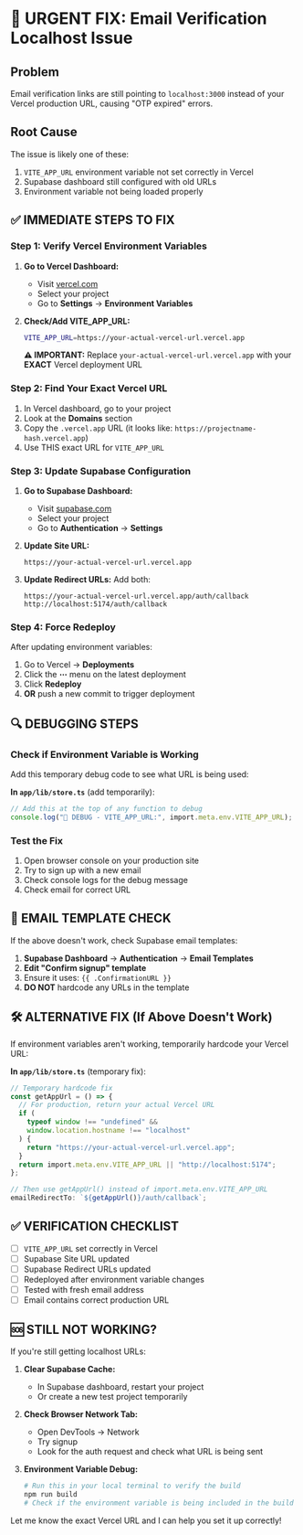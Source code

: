# 🚨 URGENT FIX: Email Verification Localhost Issue

## Problem

Email verification links are still pointing to `localhost:3000` instead of your Vercel production URL, causing "OTP expired" errors.

## Root Cause

The issue is likely one of these:

1. `VITE_APP_URL` environment variable not set correctly in Vercel
2. Supabase dashboard still configured with old URLs
3. Environment variable not being loaded properly

## ✅ IMMEDIATE STEPS TO FIX

### Step 1: Verify Vercel Environment Variables

1. **Go to Vercel Dashboard:**

   - Visit [vercel.com](https://vercel.com)
   - Select your project
   - Go to **Settings** → **Environment Variables**

2. **Check/Add VITE_APP_URL:**

   ```bash
   VITE_APP_URL=https://your-actual-vercel-url.vercel.app
   ```

   **⚠️ IMPORTANT:** Replace `your-actual-vercel-url.vercel.app` with your **EXACT** Vercel deployment URL

### Step 2: Find Your Exact Vercel URL

1. In Vercel dashboard, go to your project
2. Look at the **Domains** section
3. Copy the `.vercel.app` URL (it looks like: `https://projectname-hash.vercel.app`)
4. Use THIS exact URL for `VITE_APP_URL`

### Step 3: Update Supabase Configuration

1. **Go to Supabase Dashboard:**

   - Visit [supabase.com](https://supabase.com)
   - Select your project
   - Go to **Authentication** → **Settings**

2. **Update Site URL:**

   ```
   https://your-actual-vercel-url.vercel.app
   ```

3. **Update Redirect URLs:**
   Add both:
   ```
   https://your-actual-vercel-url.vercel.app/auth/callback
   http://localhost:5174/auth/callback
   ```

### Step 4: Force Redeploy

After updating environment variables:

1. Go to Vercel → **Deployments**
2. Click the **⋯** menu on the latest deployment
3. Click **Redeploy**
4. **OR** push a new commit to trigger deployment

## 🔍 DEBUGGING STEPS

### Check if Environment Variable is Working

Add this temporary debug code to see what URL is being used:

**In `app/lib/store.ts`** (add temporarily):

```typescript
// Add this at the top of any function to debug
console.log("🐛 DEBUG - VITE_APP_URL:", import.meta.env.VITE_APP_URL);
```

### Test the Fix

1. Open browser console on your production site
2. Try to sign up with a new email
3. Check console logs for the debug message
4. Check email for correct URL

## 📧 EMAIL TEMPLATE CHECK

If the above doesn't work, check Supabase email templates:

1. **Supabase Dashboard** → **Authentication** → **Email Templates**
2. **Edit "Confirm signup" template**
3. Ensure it uses: `{{ .ConfirmationURL }}`
4. **DO NOT** hardcode any URLs in the template

## 🛠️ ALTERNATIVE FIX (If Above Doesn't Work)

If environment variables aren't working, temporarily hardcode your Vercel URL:

**In `app/lib/store.ts`** (temporary fix):

```typescript
// Temporary hardcode fix
const getAppUrl = () => {
  // For production, return your actual Vercel URL
  if (
    typeof window !== "undefined" &&
    window.location.hostname !== "localhost"
  ) {
    return "https://your-actual-vercel-url.vercel.app";
  }
  return import.meta.env.VITE_APP_URL || "http://localhost:5174";
};

// Then use getAppUrl() instead of import.meta.env.VITE_APP_URL
emailRedirectTo: `${getAppUrl()}/auth/callback`;
```

## ✅ VERIFICATION CHECKLIST

- [ ] `VITE_APP_URL` set correctly in Vercel
- [ ] Supabase Site URL updated
- [ ] Supabase Redirect URLs updated
- [ ] Redeployed after environment variable changes
- [ ] Tested with fresh email address
- [ ] Email contains correct production URL

## 🆘 STILL NOT WORKING?

If you're still getting localhost URLs:

1. **Clear Supabase Cache:**

   - In Supabase dashboard, restart your project
   - Or create a new test project temporarily

2. **Check Browser Network Tab:**

   - Open DevTools → Network
   - Try signup
   - Look for the auth request and check what URL is being sent

3. **Environment Variable Debug:**
   ```bash
   # Run this in your local terminal to verify the build
   npm run build
   # Check if the environment variable is being included in the build
   ```

Let me know the exact Vercel URL and I can help you set it up correctly!
